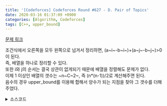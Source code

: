 ```yaml
---
title: '[Codeforces] Codeforces Round #627 - D. Pair of Topics'
date: 2020-03-16 01:37:09 +0900
categories: [Algorithm, Codeforces]
tags: [C++, upper_bound]
---
```


[문제 링크](https://codeforces.com/problemset/problem/1324/D)

조건식에서 오른쪽을 모두 왼쪽으로 넘겨서 정리하면, (a~i~-b~i~)+(a~j~-b~j~)>0이 된다.<br>
즉, 배열을 하나로 정리할 수 있다.<br>
또한 i와 j의 순서는 결국 상관이 없게되기 때문에 배열을 정렬해도 문제가 없다.<br>
이제 1 이상인 배열의 갯수는 ~n~C~2~, 즉 (n*(n-1))/2로 계산해주면 된다.<br>
음수의 경우 upper_bound를 이용해 합해서 양수가 되는 지점을 찾아 그 갯수를 더해주었다.

<details>
  <summary> 소스코드 </summary>
    <div markdown="1">

```c++
#include <string>
#include <vector>
#include <map>
#include <algorithm>
#include <iostream>
#include <cmath>
#include <queue>
#include <functional>
#include <string.h>
#include <ctype.h>
#include <stack>
#include <set>
#include <stack>
using namespace std;
typedef long long ll;
 
vector<ll> arr;
 
int main(void) {
    ll n, a, ans = 0;
    scanf("%lld", &n);
    for (int i = 0; i < n; i++) {
        scanf("%lld", &a);
        arr.push_back(a);
    }
    for (int i = 0; i < n; i++) {
        scanf("%lld", &a);
        arr[i] -= a;
    }
    sort(arr.begin(), arr.end());
    for (int i = 0; i < n; i++) {
        if (arr[i] > 0) {
            ans += (n - i) * (n - i - 1) / 2;
            break;
        }
        else {
            ans += arr.end() - upper_bound(arr.begin() + i, arr.end(), -arr[i]);
        }
    }
    printf("%lld", ans);
    return 0;
}
```

</div>
</details>